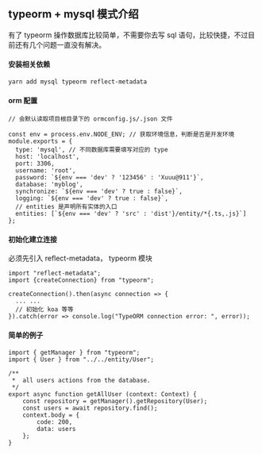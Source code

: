 ## typeorm + mysql 模式介绍

有了 typeorm 操作数据库比较简单，不需要你去写 sql 语句，比较快捷，不过目前还有几个问题一直没有解决。 

#### 安装相关依赖
```
yarn add mysql typeorm reflect-metadata
```

#### orm 配置

```
// 会默认读取项目根目录下的 ormconfig.js/.json 文件

const env = process.env.NODE_ENV; // 获取环境信息，判断是否是开发环境
module.exports = {
  type: 'mysql', // 不同数据库需要填写对应的 type
  host: 'localhost',
  port: 3306,
  username: 'root',
  password: `${env === 'dev' ? '123456' : 'Xuuu@911'}`,
  database: 'myblog',
  synchronize: `${env === 'dev' ? true : false}`,
  logging: `${env === 'dev' ? true : false}`,
  // entities 是声明所有实体的入口
  entities: [`${env === 'dev' ? 'src' : 'dist'}/entity/*{.ts,.js}`] 
};
```


#### 初始化建立连接
必须先引入 reflect-metadata， typeorm 模块

```
import "reflect-metadata";
import {createConnection} from "typeorm";

createConnection().then(async connection => {
  ... ...
  // 初始化 koa 等等
}).catch(error => console.log("TypeORM connection error: ", error));
```

#### 简单的例子

```
import { getManager } from "typeorm";
import { User } from "../../entity/User";

/**
 *  all users actions from the database.
 */
export async function getAllUser (context: Context) {
    const repository = getManager().getRepository(User);
    const users = await repository.find();
    context.body = {
        code: 200,
        data: users
    };
}
```